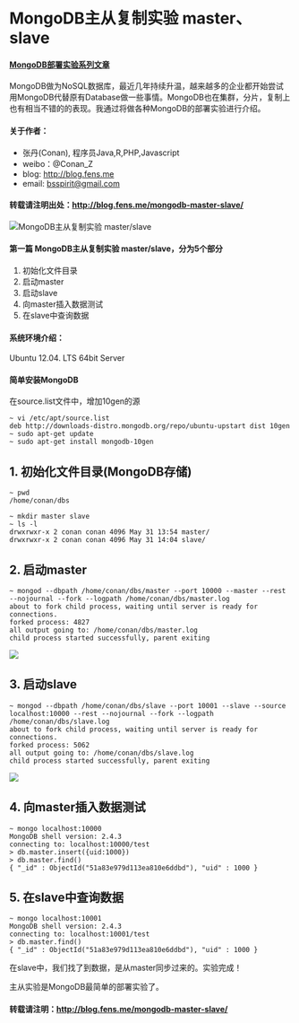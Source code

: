 MongoDB主从复制实验 master、slave
=======

#### [MongoDB部署实验系列文章](http://blog.fens.me/series-mongodb/)

MongoDB做为NoSQL数据库，最近几年持续升温，越来越多的企业都开始尝试用MongoDB代替原有Database做一些事情。MongoDB也在集群，分片，复制上也有相当不错的的表现。我通过将做各种MongoDB的部署实验进行介绍。

#### 关于作者：

* 张丹(Conan), 程序员Java,R,PHP,Javascript
* weibo：@Conan_Z
* blog: http://blog.fens.me
* email: bsspirit@gmail.com

#### 转载请注明出处：http://blog.fens.me/mongodb-master-slave/

![MongoDB主从复制实验 master/slave](http://blog.fens.me/wp-content/uploads/2013/05/ms1.png)

#### 第一篇 MongoDB主从复制实验 master/slave，分为5个部分

1. 初始化文件目录
2. 启动master
3. 启动slave
4. 向master插入数据测试
5. 在slave中查询数据

#### 系统环境介绍：

Ubuntu 12.04. LTS 64bit Server

#### 简单安装MongoDB

在source.list文件中，增加10gen的源

```{bash}
~ vi /etc/apt/source.list
deb http://downloads-distro.mongodb.org/repo/ubuntu-upstart dist 10gen
~ sudo apt-get update
~ sudo apt-get install mongodb-10gen
```

## 1. 初始化文件目录(MongoDB存储)

```{bash}
~ pwd
/home/conan/dbs

~ mkdir master slave
~ ls -l
drwxrwxr-x 2 conan conan 4096 May 31 13:54 master/
drwxrwxr-x 2 conan conan 4096 May 31 14:04 slave/
```

## 2. 启动master

```{bash}
~ mongod --dbpath /home/conan/dbs/master --port 10000 --master --rest --nojournal --fork --logpath /home/conan/dbs/master.log
about to fork child process, waiting until server is ready for connections.
forked process: 4827
all output going to: /home/conan/dbs/master.log
child process started successfully, parent exiting
```

![](http://blog.fens.me/wp-content/uploads/2013/05/m2.png)

## 3. 启动slave

```{bash}
~ mongod --dbpath /home/conan/dbs/slave --port 10001 --slave --source localhost:10000 --rest --nojournal --fork --logpath /home/conan/dbs/slave.log
about to fork child process, waiting until server is ready for connections.
forked process: 5062
all output going to: /home/conan/dbs/slave.log
child process started successfully, parent exiting
```

![](http://blog.fens.me/wp-content/uploads/2013/05/m3.png)

## 4. 向master插入数据测试

```{bash}
~ mongo localhost:10000
MongoDB shell version: 2.4.3
connecting to: localhost:10000/test
> db.master.insert({uid:1000})
> db.master.find()
{ "_id" : ObjectId("51a83e979d113ea810e6ddbd"), "uid" : 1000 }
```

## 5. 在slave中查询数据

```{bash}
~ mongo localhost:10001
MongoDB shell version: 2.4.3
connecting to: localhost:10001/test
> db.master.find()
{ "_id" : ObjectId("51a83e979d113ea810e6ddbd"), "uid" : 1000 }
```

在slave中，我们找了到数据，是从master同步过来的。实验完成！

主从实验是MongoDB最简单的部署实验了。

#### 转载请注明：http://blog.fens.me/mongodb-master-slave/


